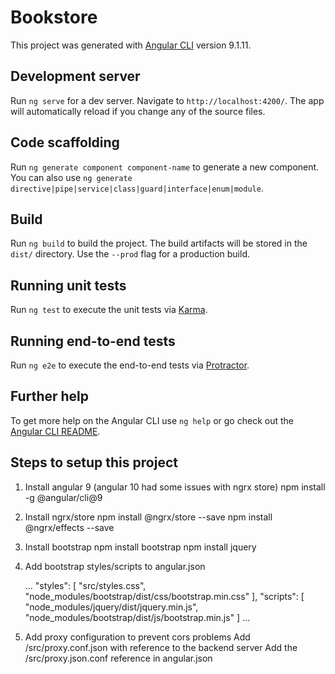# Bookstore

This project was generated with [Angular CLI](https://github.com/angular/angular-cli) version 9.1.11.

## Development server

Run `ng serve` for a dev server. Navigate to `http://localhost:4200/`. The app will automatically reload if you change any of the source files.

## Code scaffolding

Run `ng generate component component-name` to generate a new component. You can also use `ng generate directive|pipe|service|class|guard|interface|enum|module`.

## Build

Run `ng build` to build the project. The build artifacts will be stored in the `dist/` directory. Use the `--prod` flag for a production build.

## Running unit tests

Run `ng test` to execute the unit tests via [Karma](https://karma-runner.github.io).

## Running end-to-end tests

Run `ng e2e` to execute the end-to-end tests via [Protractor](http://www.protractortest.org/).

## Further help

To get more help on the Angular CLI use `ng help` or go check out the [Angular CLI README](https://github.com/angular/angular-cli/blob/master/README.md).

## Steps to setup this project

1. Install angular 9 (angular 10 had some issues with ngrx store)
npm install -g @angular/cli@9
2. Install ngrx/store
npm install @ngrx/store --save
npm install @ngrx/effects --save
3. Install bootstrap
npm install bootstrap
npm install jquery
4. Add bootstrap styles/scripts to angular.json

    ...
    "styles": [
       "src/styles.css",
       "node_modules/bootstrap/dist/css/bootstrap.min.css"
    ],
    "scripts": [
       "node_modules/jquery/dist/jquery.min.js",
       "node_modules/bootstrap/dist/js/bootstrap.min.js"
    ]
    ...
5. Add proxy configuration to prevent cors problems
   Add /src/proxy.conf.json with reference to the backend server
   Add the /src/proxy.json.conf reference in angular.json
